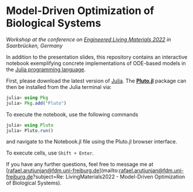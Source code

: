 # Model-Driven Optimization of Biological Systems

*Workshop at the conference on* [*Engineered Living Materials 2022*](https://www.livingmaterials2022.de/) *in Saarbrücken, Germany*

In addition to the presentation slides, this repository contains an interactive notebook exemplifying concrete implementations of ODE-based models in the [Julia programming language](https://julialang.org/).


First, please download the latest version of [Julia](https://julialang.org/downloads/). The [**Pluto.jl**](https://github.com/fonsp/Pluto.jl) package can then be installed from the Julia terminal via:
```julia
julia> using Pkg
julia> Pkg.add("Pluto")
```

To execute the notebook, use the following commands
```julia
julia> using Pluto
julia> Pluto.run()
```
and navigate to the Notebook.jl file using the Pluto.jl browser interface.

To execute cells, use `Shift + Enter`.

If you have any further questions, feel free to message me at [rafael.arutjunjan@fdm.uni-freiburg.de](mailto:rafael.arutjunjan@fdm.uni-freiburg.de?subject=Re: LivingMaterials2022 - Model-Driven Optimization of Biological Systems).
